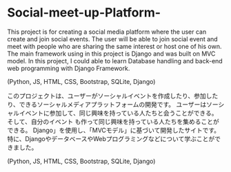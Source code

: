 # Social-meet-up-Platform-

This project is for creating a social media platform where the user can create and join social events. 
The user will be able to join social event and meet with people who are sharing the same interest or host one of his own. 
The main framework using in this project is Django and was built on MVC model. 
In this project, I could  able to learn Database handling and back-end web programming with Django Framework.

(Python, JS, HTML, CSS, Bootstrap, SQLite, Django)

このプロジェクトは、ユーザーがソーシャルイベントを作成したり、参加したり、できるソーシャルメディアプラットフォームの開発です。 
ユーザーはソーシャルイベントに参加して、同じ興味を持っている人たちと会うことができる。
そして、自分のイベント も作って同じ興味を持っている人たちを集めることができる。
Django」を使用し、「MVCモデル」に基づいて開発したサイトです。
特に、DjangoやデータベースやWebプログラミングなどについて学ぶことができました。

(Python, JS, HTML, CSS, Bootstrap, SQLite, Django)
